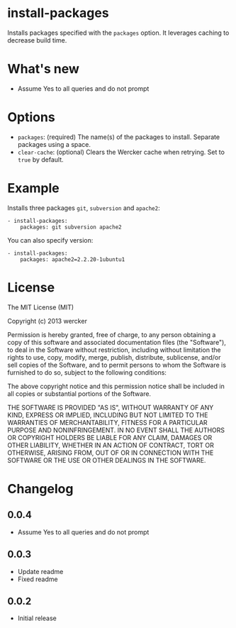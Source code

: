 # install-packages

Installs packages specified with the `packages` option. It leverages caching to decrease build time.

# What's new

- Assume Yes to all queries and do not prompt

# Options

* `packages`: (required) The name(s) of the packages to install. Separate packages using a space.
* `clear-cache`: (optional) Clears the Wercker cache when retrying. Set to `true` by default.


# Example

Installs three packages `git`, `subversion` and `apache2`:

    - install-packages:
        packages: git subversion apache2

You can also specify version:

    - install-packages:
        packages: apache2=2.2.20-1ubuntu1

# License

The MIT License (MIT)

Copyright (c) 2013 wercker

Permission is hereby granted, free of charge, to any person obtaining a copy of
this software and associated documentation files (the "Software"), to deal in
the Software without restriction, including without limitation the rights to
use, copy, modify, merge, publish, distribute, sublicense, and/or sell copies of
the Software, and to permit persons to whom the Software is furnished to do so,
subject to the following conditions:

The above copyright notice and this permission notice shall be included in all
copies or substantial portions of the Software.

THE SOFTWARE IS PROVIDED "AS IS", WITHOUT WARRANTY OF ANY KIND, EXPRESS OR
IMPLIED, INCLUDING BUT NOT LIMITED TO THE WARRANTIES OF MERCHANTABILITY, FITNESS
FOR A PARTICULAR PURPOSE AND NONINFRINGEMENT. IN NO EVENT SHALL THE AUTHORS OR
COPYRIGHT HOLDERS BE LIABLE FOR ANY CLAIM, DAMAGES OR OTHER LIABILITY, WHETHER
IN AN ACTION OF CONTRACT, TORT OR OTHERWISE, ARISING FROM, OUT OF OR IN
CONNECTION WITH THE SOFTWARE OR THE USE OR OTHER DEALINGS IN THE SOFTWARE.

# Changelog

## 0.0.4

- Assume Yes to all queries and do not prompt

## 0.0.3

- Update readme
- Fixed readme

## 0.0.2

- Initial release
